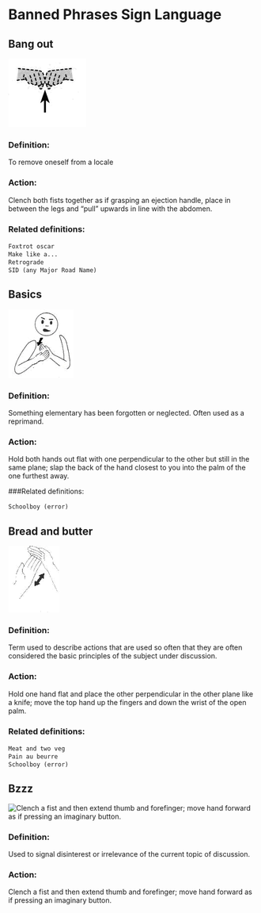 # Banned Phrases Sign Language

## Bang out

![Clench both fists together as if grasping an ejection handle, place in between the legs and “pull” upwards in line with the abdomen.](bang.gif)

### Definition: 
To remove oneself from a locale

### Action: 
Clench both fists together as if grasping an ejection handle, place in between the legs and “pull” upwards in line with the abdomen.

### Related definitions:

    Foxtrot oscar
    Make like a...
    Retrograde
    SID (any Major Road Name)

## Basics

![Hold both hands out flat with one perpendicular to the other but still in the same plane; slap the back of the hand closest to you into the palm of the one furthest away.](basics.gif)

### Definition: 
Something elementary has been forgotten or neglected. Often used as a reprimand.

### Action: 
Hold both hands out flat with one perpendicular to the other but still in the same plane; slap the back of the hand closest to you into the palm of the one furthest away.

###Related definitions:

    Schoolboy (error)

## Bread and butter

![Hold one hand flat and place the other perpendicular in the other plane like a knife; move the top hand up the fingers and down the wrist of the open palm.](bread.gif)

### Definition: 
Term used to describe actions that are used so often that they are often considered the basic principles of the subject under discussion.

### Action: 
Hold one hand flat and place the other perpendicular in the other plane like a knife; move the top hand up the fingers and down the wrist of the open palm.

### Related definitions:

    Meat and two veg
    Pain au beurre
    Schoolboy (error)


## Bzzz

![Clench a fist and then extend thumb and forefinger; move hand forward as if pressing an imaginary button.
](bzz.gif)

### Definition: 
Used to signal disinterest or irrelevance of the current topic of discussion.

### Action: 
Clench a fist and then extend thumb and forefinger; move hand forward as if pressing an imaginary button.
